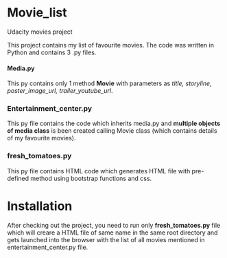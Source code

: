 # Movie_list
Udacity movies project

This project contains my list of favourite movies. The code was written in Python and contains 3 .py files.

#### Media.py
This py contains only 1 method **Movie** with parameters as _title, storyline, poster_image_url, trailer_youtube_url_. 

### Entertainment_center.py
This py file contains the code which inherits media.py and **multiple objects of media class** is been created calling Movie class (which contains details of my favourite movies).

### fresh_tomatoes.py
This py file contains HTML code which generates HTML file with pre-defined method using bootstrap functions and css.

# Installation
After checking out the project, you need to run only **fresh_tomatoes.py** file which will creare a HTML file of same name in the same root directory and gets launched into the browser with the list of all movies mentioned in entertainment_center.py file.
